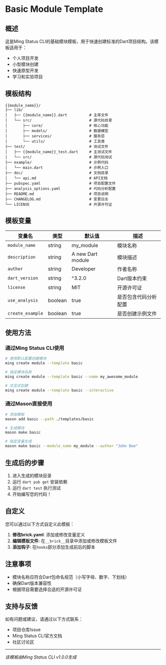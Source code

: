 # Basic Module Template

## 概述

这是Ming Status CLI的基础模块模板，用于快速创建标准的Dart项目结构。该模板适用于：

- 个人项目开发
- 小型模块创建
- 快速原型开发
- 学习和实验项目

## 模板结构

```
{{module_name}}/
├── lib/
│   ├── {{module_name}}.dart          # 主库文件
│   └── src/                          # 源代码目录
│       ├── core/                     # 核心功能
│       ├── models/                   # 数据模型
│       ├── services/                 # 服务层
│       └── utils/                    # 工具类
├── test/                             # 测试文件
│   ├── {{module_name}}_test.dart     # 主测试文件
│   └── src/                          # 源代码测试
├── example/                          # 示例代码
│   └── main.dart                     # 示例入口
├── doc/                              # 文档目录
│   └── api.md                        # API文档
├── pubspec.yaml                      # 项目配置文件
├── analysis_options.yaml             # 代码分析配置
├── README.md                         # 项目说明
├── CHANGELOG.md                      # 变更日志
└── LICENSE                           # 开源许可证
```

## 模板变量

| 变量名 | 类型 | 默认值 | 描述 |
|--------|------|--------|------|
| `module_name` | string | my_module | 模块名称 |
| `description` | string | A new Dart module | 模块描述 |
| `author` | string | Developer | 作者名称 |
| `dart_version` | string | ^3.2.0 | Dart版本约束 |
| `license` | string | MIT | 开源许可证 |
| `use_analysis` | boolean | true | 是否包含代码分析配置 |
| `create_example` | boolean | true | 是否创建示例文件 |

## 使用方法

### 通过Ming Status CLI使用

```bash
# 使用默认配置创建模块
ming create module --template basic

# 指定模块名称
ming create module --template basic --name my_awesome_module

# 交互式创建
ming create module --template basic --interactive
```

### 通过Mason直接使用

```bash
# 添加模板
mason add basic --path ./templates/basic

# 生成模块
mason make basic

# 指定变量生成
mason make basic --module_name my_module --author "John Doe"
```

## 生成后的步骤

1. 进入生成的模块目录
2. 运行 `dart pub get` 安装依赖
3. 运行 `dart test` 执行测试
4. 开始编写您的代码！

## 自定义

您可以通过以下方式自定义此模板：

1. **修改brick.yaml**: 添加或修改变量定义
2. **编辑模板文件**: 在`__brick__`目录中添加或修改模板文件
3. **添加钩子**: 在`hooks`部分添加生成前后的脚本

## 注意事项

- 模块名称应符合Dart包命名规范（小写字母、数字、下划线）
- 确保Dart版本兼容性
- 根据项目需要选择合适的开源许可证

## 支持与反馈

如有问题或建议，请通过以下方式联系：

- 项目仓库Issue
- Ming Status CLI官方文档
- 社区讨论区

---

*该模板由Ming Status CLI v1.0.0生成* 